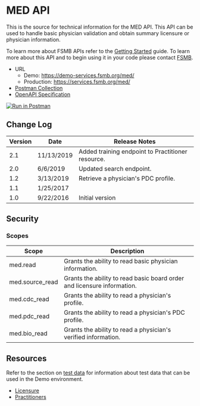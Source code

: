 # MED API

This is the source for technical information for the MED API. This API can be used to handle basic physician validation and obtain summary licensure or physician information. 

To learn more about FSMB APIs refer to the [Getting Started](https://github.com/fsmb/api-docs) guide. To learn more about this API and to begin using it in your code please contact [FSMB](mailto:pdc@fsmb.org).

- URL
  - Demo: https://demo-services.fsmb.org/med/
  - Production: https://services.fsmb.org/med/
- [Postman Collection](https://www.getpostman.com/collections/2017e45ba7c7fe1def97)
- [OpenAPI Specification](https://demo-services.fsmb.org/med/_swagger/v1)

[![Run in Postman](https://run.pstmn.io/button.svg)](https://app.getpostman.com/run-collection/2017e45ba7c7fe1def97)
## Change Log

| Version | Date | Release Notes |
| - | - | -|
| 2.1 | 11/13/2019 | Added training endpoint to Practitioner resource. |
| 2.0 | 6/6/2019 | Updated search endpoint. | 
| 1.2 | 3/13/2019 | Retrieve a physician's PDC profile. |
| 1.1 | 1/25/2017 | |
| 1.0 | 9/22/2016 | Initial version |

## Security

### Scopes 

| Scope | Description |
| - | - |
| med.read | Grants the ability to read basic physician information. |
| med.source_read | Grants the ability to read basic board order and licensure information. |
| med.cdc_read | Grants the ability to read a physician's profile. |
| med.pdc_read | Grants the ability to read a physician's PDC profile. |
| med.bio_read | Grants the ability to read a physician's verified information. |

## Resources

Refer to the section on [test data](docs/test-data.md) for information about test data that can be used in the Demo environment.

- [Licensure](docs/licensure/README.md)
- [Practitioners](docs/practitioners/README.md)

